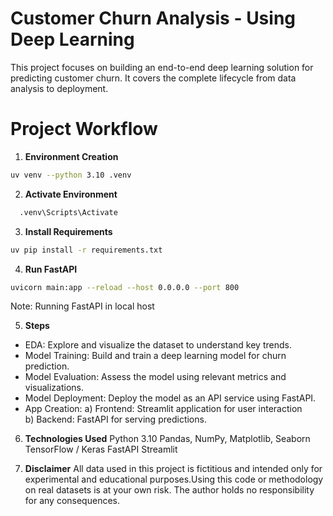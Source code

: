 # Customer Churn Analysis - Using Deep Learning

This project focuses on building an end-to-end deep learning solution for predicting customer churn. It covers the complete lifecycle from data analysis to deployment.

# Project Workflow

1. **Environment Creation**  
```bash
uv venv --python 3.10 .venv
 ``` 

2. **Activate Environment**
 ```bash 
   .venv\Scripts\Activate
 ``` 

3. **Install Requirements**
 ```bash
uv pip install -r requirements.txt
 ``` 

4. **Run FastAPI** 
 ```bash
 uvicorn main:app --reload --host 0.0.0.0 --port 800
 ``` 
Note: Running FastAPI in local host 

5. **Steps**

- EDA: Explore and visualize the dataset to understand key trends.
- Model Training: Build and train a deep learning model for churn prediction.
- Model Evaluation: Assess the model using relevant metrics and visualizations.
- Model Deployment: Deploy the model as an API service using FastAPI.
- App Creation:
a)  Frontend: Streamlit application for user interaction                    
b) Backend: FastAPI for serving predictions.

6. **Technologies Used** 
Python 3.10
Pandas, NumPy, Matplotlib, Seaborn
TensorFlow / Keras
FastAPI
Streamlit

7. **Disclaimer**
All data used in this project is fictitious and intended only for experimental and educational purposes.Using this code or methodology on real datasets is at your own risk. The author holds no responsibility for any consequences.